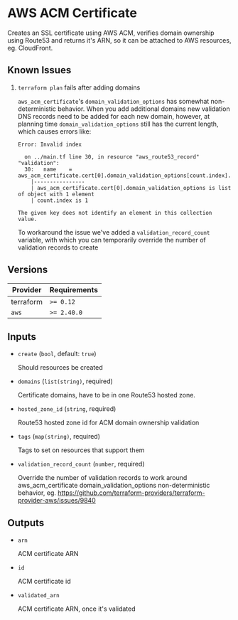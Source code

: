 # AWS ACM Certificate

Creates an SSL certificate using AWS ACM, verifies domain ownership using Route53 and returns it's ARN, so it can be attached to AWS resources, eg. CloudFront.

## Known Issues

1. `terraform plan` fails after adding domains

   `aws_acm_certificate`'s `domain_validation_options` has somewhat non-deterministic behavior. When you add additional domains new validation DNS records need to be added for each new domain, however, at planning time `domain_validation_options` still has the current length, which causes errors like:

   ```
   Error: Invalid index

     on ../main.tf line 30, in resource "aws_route53_record" "validation":
     30:   name    = aws_acm_certificate.cert[0].domain_validation_options[count.index].resource_record_name
       |----------------
       | aws_acm_certificate.cert[0].domain_validation_options is list of object with 1 element
       | count.index is 1

   The given key does not identify an element in this collection value.
   ```

   To workaround the issue we've added a `validation_record_count` variable, with which you can temporarily override the number of validation records to create

<!-- bin/docs -->

## Versions

| Provider | Requirements |
|-|-|
| terraform | `>= 0.12` |
| `aws` | `>= 2.40.0` |

## Inputs

* `create` (`bool`, default: `true`)

    Should resources be created

* `domains` (`list(string)`, required)

    Certificate domains, have to be in one Route53 hosted zone.

* `hosted_zone_id` (`string`, required)

    Route53 hosted zone id for ACM domain ownership validation

* `tags` (`map(string)`, required)

    Tags to set on resources that support them

* `validation_record_count` (`number`, required)

    Override the number of validation records to work around aws_acm_certificate domain_validation_options non-deterministic behavior, eg. https://github.com/terraform-providers/terraform-provider-aws/issues/9840



## Outputs

* `arn`

    ACM certificate ARN

* `id`

    ACM certificate id

* `validated_arn`

    ACM certificate ARN, once it's validated
